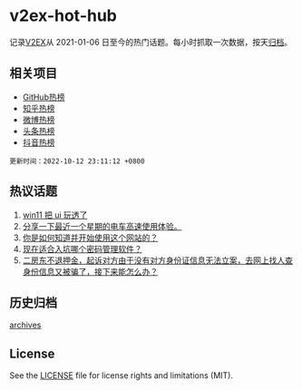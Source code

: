 # v2ex-hot-hub

 记录[V2EX](https://www.v2ex.com/)从 2021-01-06 日至今的热门话题。每小时抓取一次数据，按天[归档](archives)。
 
 ## 相关项目

- [GitHub热榜](https://github.com/lonnyzhang423/github-hot-hub)
- [知乎热榜](https://github.com/lonnyzhang423/zhihu-hot-hub)
- [微博热榜](https://github.com/lonnyzhang423/weibo-hot-hub)
- [头条热榜](https://github.com/lonnyzhang423/toutiao-hot-hub)
- [抖音热榜](https://github.com/lonnyzhang423/douyin-hot-hub)


 `更新时间：2022-10-12 23:11:12 +0800`

## 热议话题

1. [win11 把 ui 玩透了](https://www.v2ex.com/t/886216)
1. [分享一下最近一个星期的电车高速使用体验。](https://www.v2ex.com/t/886284)
1. [你是如何知道并开始使用这个网站的？](https://www.v2ex.com/t/886237)
1. [现在适合入坑哪个密码管理软件？](https://www.v2ex.com/t/886306)
1. [二房东不退押金，起诉对方由于没有对方身份证信息无法立案，去网上找人查身份信息又被骗了，接下来能怎么办？](https://www.v2ex.com/t/886378)

## 历史归档

[archives](archives)

## License

See the [LICENSE](LICENSE) file for license rights and limitations (MIT).
